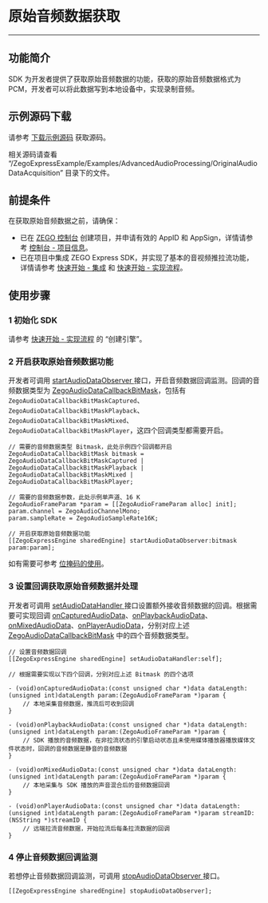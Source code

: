 # 原始音频数据获取

- - -

## 功能简介

SDK 为开发者提供了获取原始音频数据的功能，获取的原始音频数据格式为 PCM，开发者可以将此数据写到本地设备中，实现录制音频。

## 示例源码下载

请参考 [下载示例源码](https://doc-zh.zego.im/article/3582) 获取源码。

相关源码请查看 “/ZegoExpressExample/Examples/AdvancedAudioProcessing/OriginalAudioDataAcquisition” 目录下的文件。

## 前提条件

在获取原始音频数据之前，请确保：

- 已在 [ZEGO 控制台](https://console.zego.im) 创建项目，并申请有效的 AppID 和 AppSign，详情请参考 [控制台 - 项目信息](/console/project-info)。
- 已在项目中集成 ZEGO Express SDK，并实现了基本的音视频推拉流功能，详情请参考 [快速开始 - 集成](https://doc-zh.zego.im/article/3574) 和 [快速开始 - 实现流程](https://doc-zh.zego.im/article/7631)。



## 使用步骤

### 1 初始化 SDK

请参考 [快速开始 - 实现流程](https://doc-zh.zego.im/article/7631#CreateEngine) 的 “创建引擎”。

### 2 开启获取原始音频数据功能

开发者可调用 [startAudioDataObserver ](https://doc-zh.zego.im/article/api?doc=Express_Audio_SDK_API~objective-c_ios~class~ZegoExpressEngine#start-audio-data-observer-param) 接口，开启音频数据回调监测。回调的音频数据类型为 [ZegoAudioDataCallbackBitMask](https://doc-zh.zego.im/article/api?doc=Express_Audio_SDK_API~objective-c_ios~enum~ZegoAudioDataCallbackBitMask)，包括有 `ZegoAudioDataCallbackBitMaskCaptured`、`ZegoAudioDataCallbackBitMaskPlayback`、`ZegoAudioDataCallbackBitMaskMixed`、`ZegoAudioDataCallbackBitMaskPlayer`，这四个回调类型都需要开启。

```objc
// 需要的音频数据类型 Bitmask，此处示例四个回调都开启
ZegoAudioDataCallbackBitMask bitmask = ZegoAudioDataCallbackBitMaskCaptured | ZegoAudioDataCallbackBitMaskPlayback | ZegoAudioDataCallbackBitMaskMixed | ZegoAudioDataCallbackBitMaskPlayer;

// 需要的音频数据参数，此处示例单声道、16 K
ZegoAudioFrameParam *param = [[ZegoAudioFrameParam alloc] init];
param.channel = ZegoAudioChannelMono;
param.sampleRate = ZegoAudioSampleRate16K;

// 开启获取原始音频数据功能
[[ZegoExpressEngine sharedEngine] startAudioDataObserver:bitmask param:param];
```

<Note title="说明">


如有需要可参考 [位掩码的使用](https://doc-zh.zego.im/article/8660)。
</Note>

### 3 设置回调获取原始音频数据并处理

开发者可调用 [setAudioDataHandler ](https://doc-zh.zego.im/article/api?doc=Express_Audio_SDK_API~objective-c_ios~class~ZegoExpressEngine#set-audio-data-handler) 接口设置额外接收音频数据的回调。根据需要可实现回调 [onCapturedAudioData](https://doc-zh.zego.im/article/api?doc=Express_Audio_SDK_API~objective-c_ios~protocol~ZegoAudioDataHandler#on-captured-audio-data-data-length-param)、[onPlaybackAudioData](https://doc-zh.zego.im/article/api?doc=Express_Audio_SDK_API~objective-c_ios~protocol~ZegoAudioDataHandler#on-playback-audio-data-data-length-param)、[onMixedAudioData](https://doc-zh.zego.im/article/api?doc=Express_Audio_SDK_API~objective-c_ios~protocol~ZegoAudioDataHandler#on-mixed-audio-data-data-length-param)、[onPlayerAudioData](https://doc-zh.zego.im/article/api?doc=Express_Audio_SDK_API~objective-c_ios~protocol~ZegoAudioDataHandler#on-player-audio-data-data-length-param-stream-id)，分别对应上述 [ZegoAudioDataCallbackBitMask](https://doc-zh.zego.im/article/api?doc=Express_Audio_SDK_API~objective-c_ios~enum~ZegoAudioDataCallbackBitMask) 中的四个音频数据类型。

```objc
// 设置音频数据回调
[[ZegoExpressEngine sharedEngine] setAudioDataHandler:self];
```

```objc
// 根据需要实现以下四个回调，分别对应上述 Bitmask 的四个选项

- (void)onCapturedAudioData:(const unsigned char *)data dataLength:(unsigned int)dataLength param:(ZegoAudioFrameParam *)param {
    // 本地采集音频数据，推流后可收到回调
}

- (void)onPlaybackAudioData:(const unsigned char *)data dataLength:(unsigned int)dataLength param:(ZegoAudioFrameParam *)param {
    // SDK 播放的音频数据，在非拉流状态的引擎启动状态且未使用媒体播放器播放媒体文件状态时，回调的音频数据是静音的音频数据
}

- (void)onMixedAudioData:(const unsigned char *)data dataLength:(unsigned int)dataLength param:(ZegoAudioFrameParam *)param {
    // 本地采集与 SDK 播放的声音混合后的音频数据回调
}

- (void)onPlayerAudioData:(const unsigned char *)data dataLength:(unsigned int)dataLength param:(ZegoAudioFrameParam *)param streamID:(NSString *)streamID {
    // 远端拉流音频数据，开始拉流后每条拉流数据的回调
}
```

### 4 停止音频数据回调监测

若想停止音频数据回调监测，可调用 [stopAudioDataObserver ](https://doc-zh.zego.im/article/api?doc=Express_Audio_SDK_API~objective-c_ios~class~ZegoExpressEngine#stop-audio-data-observer) 接口。

```objc
[[ZegoExpressEngine sharedEngine] stopAudioDataObserver];
```

<Content />
